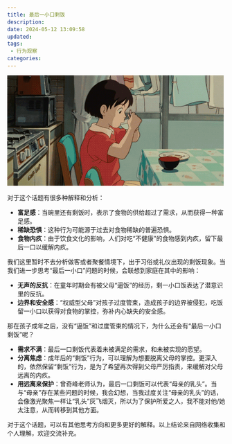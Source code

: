 ```yaml
---
title: 最后一小口剩饭
description:
date: 2024-05-12 13:09:58
updated:
tags:
 - 行为观察
categories:
---
```

<img src="/images/最后一小口剩饭/shengfan.gif"   />

对于这个话题有很多种解释和分析：
  * **富足感**：当碗里还有剩饭时，表示了食物的供给超过了需求，从而获得一种富足感。
  * **稀缺恐惧**：这种行为可能源于过去对食物稀缺的普遍恐惧。
  * **食物内疚**：由于饮食文化的影响，人们对吃“不健康”的食物感到内疚，留下最后一口以缓解内疚。

我们这里暂时不去分析做客或者聚餐情境下，出于习俗或礼仪出现的剩饭现象。当我们进一步思考“最后一小口”问题的时候，会联想到家庭在其中的影响：
  * **无声的反抗**：在童年时期会有被父母“逼饭”的经历，剩一小口饭表达了潜意识里的反抗。
  * **边界和安全感**：“权威型父母”对孩子过度管束，造成孩子的边界被侵犯，吃饭留一小口以获得对食物的掌控，弥补内心缺失的安全感。

那在孩子成年之后，没有“逼饭”和过度管束的情况下，为什么还会有“最后一小口剩饭”呢？
  * **需求不满**：最后一口剩饭代表着未被满足的需求，和未被实现的愿望。
  * **分离焦虑**：成年后的“剩饭”行为，可以理解为想要脱离父母的掌控。更深入的，依然保留“剩饭”行为，是为了希望再次得到父母严厉指责，来缓解对父母远离的内疚。
  * **用远离来保护**：曾奇峰老师认为，最后一口剩饭可以代表“母亲的乳头”。当与“母亲”存在某些问题的时候，我会幻想，当我过度关注“母亲的乳头”的话，会像激光聚焦一样让“乳头”灰飞烟灭，所以为了保护所爱之人，我不能对他/她太注意，从而转移到其他方面。

对于这个话题，可以有其他思考方向和更多更好的解释。以上结论来自网络收集和个人理解，欢迎交流补充。